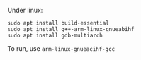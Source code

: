 Under linux:
```
sudo apt install build-essential
sudo apt install g++-arm-linux-gnueabihf
sudo apt install gdb-multiarch
```
To run, use `arm-linux-gnueacihf-gcc`